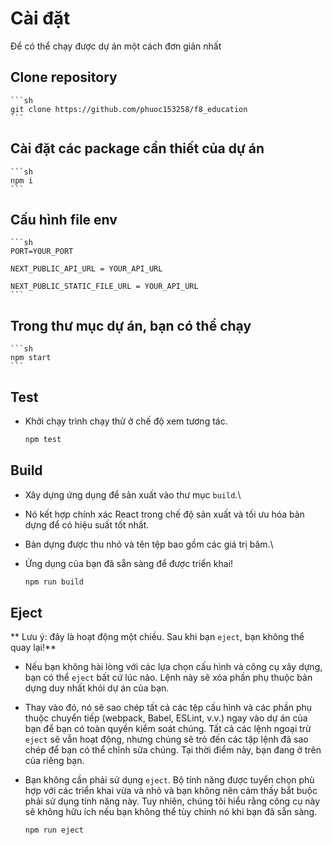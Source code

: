 # Cài đặt

Để có thể chạy được dự án một cách đơn giản nhất

## Clone repository

    ```sh
    git clone https://github.com/phuoc153258/f8_education
    ```

## Cài đặt các package cần thiết của dự án

    ```sh
    npm i
    ```

## Cấu hình file env

    ```sh
    PORT=YOUR_PORT

    NEXT_PUBLIC_API_URL = YOUR_API_URL

    NEXT_PUBLIC_STATIC_FILE_URL = YOUR_API_URL
    ```

## Trong thư mục dự án, bạn có thể chạy

    ```sh
    npm start
    ```

## Test

-   Khởi chạy trình chạy thử ở chế độ xem tương tác.

    ```sh
    npm test
    ```

## Build

-   Xây dựng ứng dụng để sản xuất vào thư mục `build`.\
-   Nó kết hợp chính xác React trong chế độ sản xuất và tối ưu hóa bản dựng để có hiệu suất tốt nhất.
-   Bản dựng được thu nhỏ và tên tệp bao gồm các giá trị băm.\
-   Ứng dụng của bạn đã sẵn sàng để được triển khai!

    ```sh
    npm run build
    ```

## Eject

** Lưu ý: đây là hoạt động một chiều. Sau khi bạn `eject`, bạn không thể quay lại!**

-   Nếu bạn không hài lòng với các lựa chọn cấu hình và công cụ xây dựng, bạn có thể `eject` bất cứ lúc nào. Lệnh này sẽ xóa phần phụ thuộc bản dựng duy nhất khỏi dự án của bạn.

-   Thay vào đó, nó sẽ sao chép tất cả các tệp cấu hình và các phần phụ thuộc chuyển tiếp (webpack, Babel, ESLint, v.v.) ngay vào dự án của bạn để bạn có toàn quyền kiểm soát chúng. Tất cả các lệnh ngoại trừ `eject` sẽ vẫn hoạt động, nhưng chúng sẽ trỏ đến các tập lệnh đã sao chép để bạn có thể chỉnh sửa chúng. Tại thời điểm này, bạn đang ở trên của riêng bạn.

-   Bạn không cần phải sử dụng `eject`. Bộ tính năng được tuyển chọn phù hợp với các triển khai vừa và nhỏ và bạn không nên cảm thấy bắt buộc phải sử dụng tính năng này. Tuy nhiên, chúng tôi hiểu rằng công cụ này sẽ không hữu ích nếu bạn không thể tùy chỉnh nó khi bạn đã sẵn sàng.

    ```sh
    npm run eject
    ```
